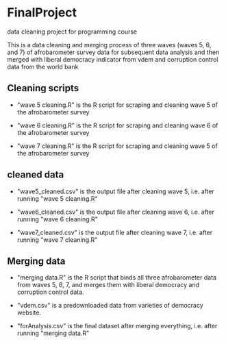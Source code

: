 # FinalProject
data cleaning project for programming course

This is a data cleaning and merging process of three waves (waves 5, 6, and 7) of afrobarometer survey data for subsequent data analysis and then merged with liberal democracy indicator from vdem and corruption control data from the world bank


## Cleaning scripts

- "wave 5 cleaning.R" is the R script for scraping and cleaning wave 5 of the afrobarometer survey

- "wave 6 cleaning.R" is the R script for scraping and cleaning wave 6 of the afrobarometer survey

- "wave 7 cleaning.R" is the R script for scraping and cleaning wave 5 of the afrobarometer survey

## cleaned data
- "wave5_cleaned.csv" is the output file after cleaning wave 5, i.e. after running "wave 5 cleaning.R"

- "wave6_cleaned.csv" is the output file after cleaning wave 6, i.e. after running "wave 6 cleaning.R"

- "wave7_cleaned.csv" is the output file after cleaning wave 7, i.e. after running "wave 7 cleaning.R"

## Merging data
- "merging data.R" is the R script that binds all three afrobarometer data from waves 5, 6, 7, and merges them with liberal democracy and corruption control data. 

- "vdem.csv" is a predownloaded data from varieties of democracy website. 

- "forAnalysis.csv" is the final dataset after merging everything, i.e. after running "merging data.R"
